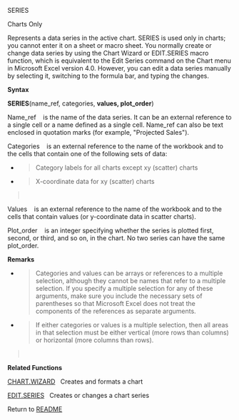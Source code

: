 SERIES

Charts Only

Represents a data series in the active chart. SERIES is used only in
charts; you cannot enter it on a sheet or macro sheet. You normally
create or change data series by using the Chart Wizard or EDIT.SERIES
macro function, which is equivalent to the Edit Series command on the
Chart menu in Microsoft Excel version 4.0. However, you can edit a data
series manually by selecting it, switching to the formula bar, and
typing the changes.

**Syntax**

**SERIES**(name\_ref, categories, **values, plot\_order**)

Name\_ref&nbsp;&nbsp;&nbsp;&nbsp;is the name of the data series. It can
be an external reference to a single cell or a name defined as a single
cell. Name\_ref can also be text enclosed in quotation marks (for
example, "Projected Sales").

Categories&nbsp;&nbsp;&nbsp;&nbsp;is an external reference to the name
of the workbook and to the cells that contain one of the following sets
of data:

  - > Category labels for all charts except xy (scatter) charts

  - > X-coordinate data for xy (scatter) charts

> &nbsp;

Values&nbsp;&nbsp;&nbsp;&nbsp;is an external reference to the name of
the workbook and to the cells that contain values (or y-coordinate data
in scatter charts).

Plot\_order&nbsp;&nbsp;&nbsp;&nbsp;is an integer specifying whether the
series is plotted first, second, or third, and so on, in the chart. No
two series can have the same plot\_order.

**Remarks**

  - > Categories and values can be arrays or references to a multiple
    > selection, although they cannot be names that refer to a multiple
    > selection. If you specify a multiple selection for any of these
    > arguments, make sure you include the necessary sets of parentheses
    > so that Microsoft Excel does not treat the components of the
    > references as separate arguments.

  - > If either categories or values is a multiple selection, then all
    > areas in that selection must be either vertical (more rows than
    > columns) or horizontal (more columns than rows).

> &nbsp;

**Related Functions**

[CHART.WIZARD](CHART.WIZARD.md)&nbsp;&nbsp;&nbsp;Creates and formats a chart

[EDIT.SERIES](EDIT.SERIES.md)&nbsp;&nbsp;&nbsp;Creates or changes a chart series



Return to [README](README.md)

